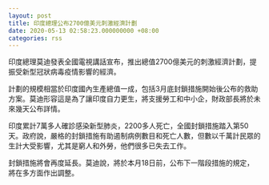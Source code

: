 ```yaml
---
layout: post
title: 印度總理公布2700億美元刺激經濟計劃
date: 2020-05-13 02:58:23.000000000 +08:00
categories: rss
---
```


印度總理莫迪發表全國電視講話宣布，推出總值2700億美元的刺激經濟計劃，提振受新型冠狀病毒疫情影響的經濟。

計劃的規模相當於印度國內生產總值一成，包括3月底封鎖措施開始後公布的救助方案。莫迪形容這是為了讓印度自力更生，將支援勞工和中小企，財政部長將於未來幾天公布詳情。

印度累計7萬多人確診感染新型肺炎，2200多人死亡，全國封鎖措施踏入第50天。政府說，嚴格的封鎖措施有助遏制病例數目和死亡人數，但數以千萬計民眾的生計大受影響，尤其是窮人和外勞，他們很多已失去工作。

封鎖措施將會再度延長。莫迪說，將於本月18日前，公布下一階段措施的規定，將在多方面作出調整。


　

